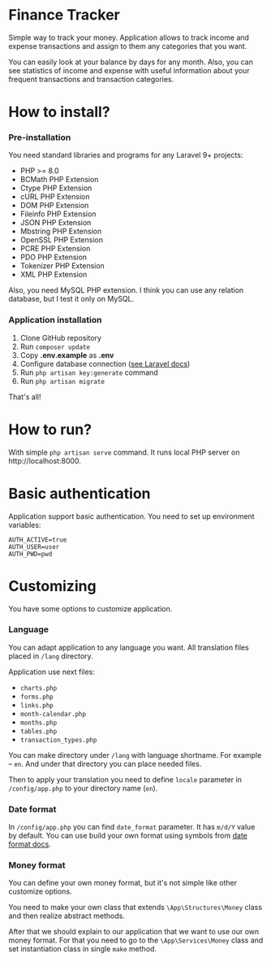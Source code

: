 # Finance Tracker

Simple way to track your money. Application allows to
track income and expense transactions and assign to
them any categories that you want.

You can easily look at your balance by days for any
month. Also, you can see statistics of income and
expense with useful information about your
frequent transactions and transaction categories.

# How to install?

### Pre-installation

You need standard libraries and programs for
any Laravel 9+ projects:

* PHP >= 8.0
* BCMath PHP Extension
* Ctype PHP Extension
* cURL PHP Extension
* DOM PHP Extension
* Fileinfo PHP Extension
* JSON PHP Extension
* Mbstring PHP Extension
* OpenSSL PHP Extension
* PCRE PHP Extension
* PDO PHP Extension
* Tokenizer PHP Extension
* XML PHP Extension

Also, you need MySQL PHP extension. I think you can
use any relation database, but I test it only on MySQL.

### Application installation

1. Clone GitHub repository
2. Run `composer update`
3. Copy **.env.example** as **.env**
4. Configure database connection ([see Laravel docs](https://laravel.com/docs/9.x/database#configuration))
5. Run `php artisan key:generate` command
6. Run `php artisan migrate`

That's all!

# How to run?

With simple `php artisan serve` command. It runs
local PHP server on http://localhost:8000.

# Basic authentication

Application support basic authentication. You need
to set up environment variables:

```dotenv
AUTH_ACTIVE=true
AUTH_USER=user
AUTH_PWD=pwd
```

# Customizing

You have some options to customize application.

### Language

You can adapt application to any language you want.
All translation files placed in `/lang` directory.

Application use next files:

* `charts.php`
* `forms.php`
* `links.php`
* `month-calendar.php`
* `months.php`
* `tables.php`
* `transaction_types.php`

You can make directory under `/lang` with
language shortname. For example – `en`. And under that
directory you can place needed files.

Then to apply your translation you need to define
`locale` parameter in `/config/app.php` to
your directory name (`en`).

### Date format

In `/config/app.php` you can find `date_format`
parameter. It has `m/d/Y` value by default. You can
use build your own format using symbols from
[date format docs](https://www.php.net/manual/ru/datetime.format.php#refsect1-datetime.format-parameters).

### Money format

You can define your own money format, but it's not
simple like other customize options.

You need to make your own class that
extends `\App\Structures\Money` class and then realize
abstract methods.

After that we should explain to our application
that we want to use our own money format. For that you
need to go to the `\App\Services\Money` class and
set instantiation class in single `make` method.
